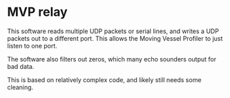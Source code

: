 # MVP relay

This software reads multiple UDP packets or serial lines, and writes a UDP packets out to a different port.  This allows the Moving Vessel Profiler to just listen to one port.

The software also filters out zeros, which many echo sounders output for bad data.

This is based on relatively complex code, and likely still needs some cleaning.